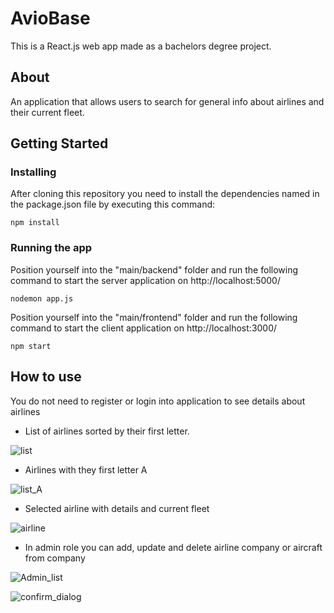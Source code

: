 # AvioBase

This is a React.js web app made as a bachelors degree project.

## About

An application that allows users to search for general info about airlines and their current fleet.

## Getting Started

### Installing
After cloning this repository you need to install the dependencies named in the package.json file by executing this command:
```
npm install
````

### Running the app
Position yourself into the "main/backend" folder and run the following command to start the server application on http://localhost:5000/
```
nodemon app.js
````

Position yourself into the "main/frontend" folder and run the following command to start the client application on http://localhost:3000/
```
npm start
````

## How to use

You do not need to register or login into application to see details about airlines

- List of airlines sorted by their first letter.

![list](https://user-images.githubusercontent.com/72458059/141198889-4b1d1027-05cf-4674-b91c-8c06124a1e64.png)

- Airlines with they first letter A

![list_A](https://user-images.githubusercontent.com/72458059/141200041-c074ff92-24ea-449e-9f6a-65a09cd10e41.png)

- Selected airline with details and current fleet 

![airline](https://user-images.githubusercontent.com/72458059/141200197-9dcd2d6c-cb11-447c-9237-9bdee78e8f77.png)

- In admin role you can add, update and delete airline company or aircraft from company

![Admin_list](https://user-images.githubusercontent.com/72458059/141201330-80919b2e-14d7-42a9-b329-b74c2f206763.png)

![confirm_dialog](https://user-images.githubusercontent.com/72458059/141201354-6851f892-c4d4-44bb-a024-69ee4a3711ae.png)





